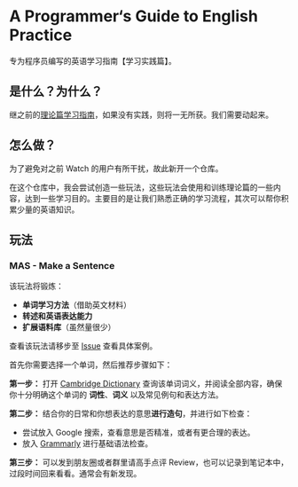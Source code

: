# A Programmer‘s Guide to English Practice

专为程序员编写的英语学习指南【学习实践篇】。

## 是什么？为什么？

继之前的[理论篇学习指南](https://github.com/yujiangshui/A-Programmers-Guide-to-English)，如果没有实践，则将一无所获。我们需要动起来。

## 怎么做？

为了避免对之前 Watch 的用户有所干扰，故此新开一个仓库。

在这个仓库中，我会尝试创造一些玩法，这些玩法会使用和训练理论篇的一些内容，达到一些学习目的。主要目的是让我们熟悉正确的学习流程，其次可以帮你积累少量的英语知识。

## 玩法

### MAS - Make a Sentence

该玩法将锻炼：

* **单词学习方法**（借助英文材料）
* **转述和英语表达能力**
* **扩展语料库**（虽然量很少）

查看该玩法请移步至 [Issue](https://github.com/yujiangshui/A-Programmers-Guide-to-English-Practice/issues?q=is%3Aopen+is%3Aissue+label%3AMAS) 查看具体案例。

首先你需要选择一个单词，然后推荐步骤如下：

**第一步：** 打开 [Cambridge Dictionary](https://dictionary.cambridge.org/) 查询该单词词义，并阅读全部内容，确保你十分明确这个单词的 **词性**、**词义** 以及常见例句和表达方法。

**第二步：** 结合你的日常和你想表达的意思**进行造句**，并进行如下检查：
* 尝试放入 Google 搜索，查看意思是否精准，或者有更合理的表达。
* 放入 [Grammarly](https://app.grammarly.com/) 进行基础语法检查。

**第三步：** 可以发到朋友圈或者群里请高手点评 Review，也可以记录到笔记本中，过段时间回来看看。通常会有新发现。
